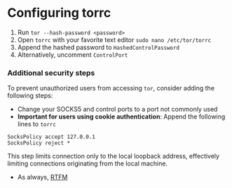 # Configuring torrc
1. Run `tor --hash-password <password>`
2. Open `torrc` with your favorite text editor `sudo nano /etc/tor/torrc`
3. Append the hashed password to `HashedControlPassword`
4. Alternatively, uncomment `ControlPort`
### Additional security steps
To prevent unauthorized users from accessing `tor`, consider adding the following steps:
- Change your SOCKS5 and control ports to a port not commonly used
- **Important for users using cookie authentication**: Append the following lines to `torrc`
```
SocksPolicy accept 127.0.0.1
SocksPolicy reject *
```
This step limits connection only to the local loopback address, effectively limiting connections originating from the local machine.
- As always, [RTFM](https://tor.void.gr/docs/tor-manual.html.en "RTFM")
